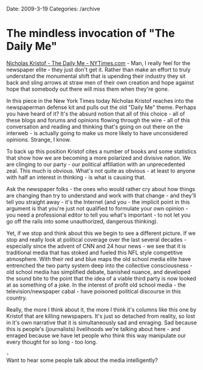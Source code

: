 Date: 2009-3-19
Categories: /archive

# The mindless invocation of "The Daily Me"

<p><a href="http://www.nytimes.com/2009/03/19/opinion/19kristof.html">Nicholas Kristof - The Daily Me - NYTimes.com</a> - Man, I really feel for the newspaper elite - they just don't get it. Rather than make an effort to truly understand the monumental shift that is upending their industry they sit back and sling arrows at straw men of their own creation and hope against hope that somebody out there will miss them when they're gone.

In this piece in the New York Times today Nicholas Kristof reaches into the newspaperman defense kit and pulls out the old "Daily Me" theme.  Perhaps you have heard of it? It's the absurd notion that all of this choice - all of these blogs and forums and opinions flowing through the wire - all of  this conversation and reading and thinking that's going on out there on the interweb - is actually going to make us more likely to have unconsidered opinions.  Strange, I know.

To back up this position Kristof cites a number of books and some statistics that show how we are becoming a more polarized and divisive nation. We are clinging to our party - our political affiliation with an unprecedented zeal. This much is obvious.  What's not quite as obvious - at least to anyone with half an interest in thinking - is what is causing that.

Ask the newspaper folks - the ones who would rather cry about how things are changing than try to understand and work with that change - and they'll tell you straight away - it's the Internet (and you - the implicit point in this argument is that you're just not qualified to formulate your own opinion - you need a professional editor to tell you what's important - to not let you go off the rails into some unauthorized, dangerous thinking).  

Yet, if we stop and think about this we begin to see a different picture.  If we stop and really look at political coverage over the last several decades - especially since the advent of CNN and 24 hour news - we see that it is traditional media that has stoked and fueled this NFL style competitive atmosphere.  With their red and blue maps the old school media elite have entrenched the two party system deep into the collective consciousness - old school media has simplified debate, banished nuance, and developed the sound bite to the point that the idea of a viable third party is now looked at as something of a joke.  In the interest of profit old school media - the television/newspaper cabal - have poisoned political discourse in this country.  

Really, the more I think about it, the more I think it's columns like this one by Kristof that are killing newspapers.  It's just so detached from reality, so lost in it's own narrative that it is simultaneously sad and enraging.  Sad because this is people's (journalists) livelihoods we're talking about here - and enraged because we have let people who think this way manipulate our every thought for so long - too long.

-<br/>
Want to hear some people talk about the media intelligently?

<object width="425" height="344"><param name="movie" value="http://www.youtube.com/v/jS7hi6N0K4s&hl=en&fs=1"></param><param name="allowFullScreen" value="true"></param><param name="allowscriptaccess" value="always"></param><embed src="http://www.youtube.com/v/jS7hi6N0K4s&hl=en&fs=1" type="application/x-shockwave-flash" allowscriptaccess="always" allowfullscreen="true" width="425" height="344"></embed></object>
